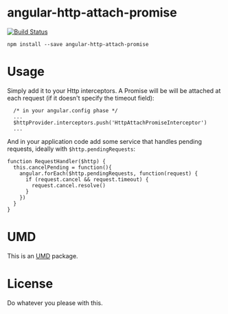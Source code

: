 angular-http-attach-promise
=======================

[![Build Status](https://travis-ci.org/christian-fei/angular-http-attach-promise.svg)](https://travis-ci.org/christian-fei/angular-http-attach-promise)

```
npm install --save angular-http-attach-promise
```

# Usage

Simply add it to your Http interceptors. A Promise will be will be attached at each request (if it doesn't specify the timeout field):

```
  /* in your angular.config phase */
  ...
  $httpProvider.interceptors.push('HttpAttachPromiseInterceptor')
  ...

```

And in your application code add some service that handles pending requests,
ideally with `$http.pendingRequests`:

```
function RequestHandler($http) {
  this.cancelPending = function(){
    angular.forEach($http.pendingRequests, function(request) {
      if (request.cancel && request.timeout) {
        request.cancel.resolve()
      }
    })
  }
}
```



# UMD

This is an [UMD](https://github.com/umdjs/umd) package.

# License

Do whatever you please with this.

